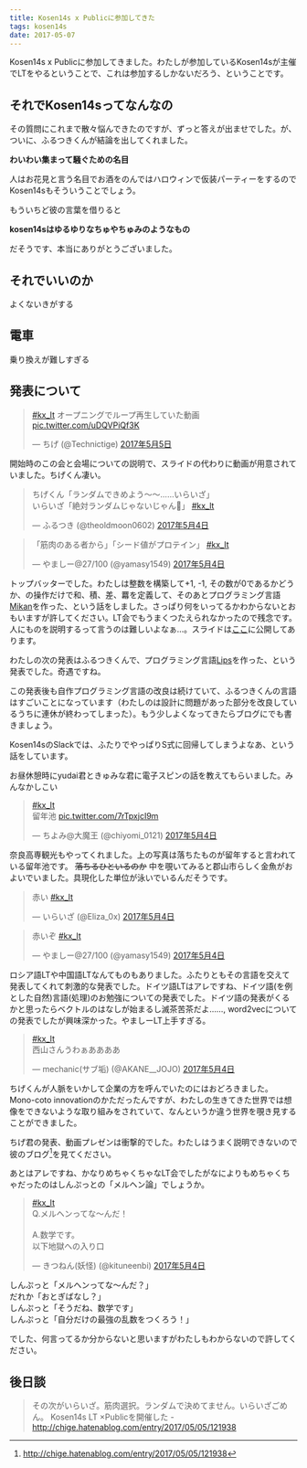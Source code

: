 ```yaml
---
title: Kosen14s x Publicに参加してきた
tags: kosen14s
date: 2017-05-07
---
```


Kosen14s x Publicに参加してきました。わたしが参加しているKosen14sが主催でLTをやるということで、これは参加するしかないだろう、ということです。

<!--more-->

## それでKosen14sってなんなの
その質問にこれまで散々悩んできたのですが、ずっと答えが出ませでした。が、ついに、ふるつきくんが結論を出してくれました。


**わいわい集まって騒ぐための名目**


人はお花見と言う名目でお酒をのんではハロウィンで仮装パーティーをするのでKosen14sもそういうことでしょう。

もういちど彼の言葉を借りると

**kosen14sはゆるゆりなちゅやちゅみのようなもの**

だそうです、本当にありがとうございました。

## それでいいのか
よくないきがする

## 電車
乗り換えが難しすぎる

## 発表について

<blockquote class="twitter-tweet" data-lang="ja"><p lang="ja" dir="ltr"><a href="https://twitter.com/hashtag/kx_lt?src=hash">#kx_lt</a> オープニングでループ再生していた動画 <a href="https://t.co/uDQVPiQf3K">pic.twitter.com/uDQVPiQf3K</a></p>&mdash; ちげ (@Technictige) <a href="https://twitter.com/Technictige/status/860394877636313089">2017年5月5日</a></blockquote>
<script async src="//platform.twitter.com/widgets.js" charset="utf-8"></script>

開始時のこの会と会場についての説明で、スライドの代わりに動画が用意されていました。ちげくん凄い。

<blockquote class="twitter-tweet" data-lang="ja"><p lang="ja" dir="ltr">ちげくん「ランダムできめよう～～……いらいざ」<br>いらいざ「絶対ランダムじゃないじゃん💢」 <a href="https://twitter.com/hashtag/kx_lt?src=hash">#kx_lt</a></p>&mdash; ふるつき (@theoldmoon0602) <a href="https://twitter.com/theoldmoon0602/status/859956091223851008">2017年5月4日</a></blockquote>

<blockquote class="twitter-tweet" data-lang="ja"><p lang="ja" dir="ltr">「筋肉のある者から」「シード値がプロテイン」 <a href="https://twitter.com/hashtag/kx_lt?src=hash">#kx_lt</a></p>&mdash; やましー@27/100 (@yamasy1549) <a href="https://twitter.com/yamasy1549/status/859956158538305536">2017年5月4日</a></blockquote>

トップバッターでした。わたしは整数を構築して+1, -1, その数が0であるかどうか、の操作だけで和、積、差、羃を定義して、そのあとプログラミング言語[Mikan](https://github.com/eliza0x/Mikan)を作った、という話をしました。さっぱり何をいってるかわからないとおもいますが許してください。LT会でもうまくつたえられなかったので残念です。人にものを説明するって言うのは難しいよなぁ…。スライドは[ここ](/files/Mikan.pdf)に公開してあります。

わたしの次の発表はふるつきくんで、プログラミング言語[Lips](https://github.com/theoldmoon0602/Lips)を作った、という発表でした。奇遇ですね。

この発表後も自作プログラミング言語の改良は続けていて、ふるつきくんの言語はすごいことになっています（わたしのは設計に問題があった部分を改良しているうちに連休が終わってしまった）。もう少しよくなってきたらブログにでも書きましょう。

Kosen14sのSlackでは、ふたりでやっぱりS式に回帰してしまうよなあ、という話をしています。

お昼休憩時にyudai君ときゅみな君に電子スピンの話を教えてもらいました。みんなかしこい

<blockquote class="twitter-tweet" data-lang="ja"><p lang="ja" dir="ltr"><a href="https://twitter.com/hashtag/kx_lt?src=hash">#kx_lt</a><br>留年池 <a href="https://t.co/7rTpxjcI9m">pic.twitter.com/7rTpxjcI9m</a></p>&mdash; ちよみ@大魔王 (@chiyomi_0121) <a href="https://twitter.com/chiyomi_0121/status/859979894456934400">2017年5月4日</a></blockquote>

奈良高専観光もやってくれました。上の写真は落ちたものが留年すると言われている留年池です。 ~~落ちるひといるのか~~ 中を覗いてみると郡山市らしく金魚がおよいでいました。具現化した単位が泳いでいるんだそうです。

<blockquote class="twitter-tweet" data-lang="ja"><p lang="ja" dir="ltr">赤い <a href="https://twitter.com/hashtag/kx_lt?src=hash">#kx_lt</a></p>&mdash; いらいざ (@Eliza_0x) <a href="https://twitter.com/Eliza_0x/status/859983529299464192">2017年5月4日</a></blockquote>

<blockquote class="twitter-tweet" data-lang="ja"><p lang="ja" dir="ltr">赤いぞ <a href="https://twitter.com/hashtag/kx_lt?src=hash">#kx_lt</a></p>&mdash; やましー@27/100 (@yamasy1549) <a href="https://twitter.com/yamasy1549/status/859983616436125696">2017年5月4日</a></blockquote>

ロシア語LTや中国語LTなんてものもありました。ふたりともその言語を交えて発表してくれて刺激的な発表でした。ドイツ語LTはアレですね、ドイツ語(を例とした自然)言語(処理)のお勉強についての発表でした。ドイツ語の発表がくるかと思ったらベクトルのはなしが始まるし滅茶苦茶だよ……, word2vecについての発表でしたが興味深かった。やましーLT上手すぎる。

<blockquote class="twitter-tweet" data-lang="ja"><p lang="ja" dir="ltr"><a href="https://twitter.com/hashtag/kx_lt?src=hash">#kx_lt</a><br>西山さんうわぁああああ</p>&mdash; mechanic(サブ垢) (@AKANE__JOJO) <a href="https://twitter.com/AKANE__JOJO/status/859986576410947585">2017年5月4日</a></blockquote>

ちげくんが人脈をいかして企業の方を呼んでいたのにはおどろきました。Mono-coto innovationのかただったんですが、わたしの生きてきた世界では想像をできないような取り組みをされていて、なんというか違う世界を覗き見することができました。

ちげ君の発表、動画プレゼンは衝撃的でした。わたしはうまく説明できないので彼のブログ[^chige]を見てください。

あとはアレですね、かなりめちゃくちゃなLT会でしたがなによりもめちゃくちゃだったのはしんぷっとの「メルヘン論」でしょうか。

<blockquote class="twitter-tweet" data-lang="ja"><p lang="ja" dir="ltr"><a href="https://twitter.com/hashtag/kx_lt?src=hash">#kx_lt</a><br>Q.メルヘンってな〜んだ！<br><br>A.数学です。<br>以下地獄への入り口</p>&mdash; きつねん(妖怪) (@kituneenbi) <a href="https://twitter.com/kituneenbi/status/860013584016752640">2017年5月4日</a></blockquote>

しんぷっと「メルヘンってな〜んだ？」  
だれか「おとぎばなし？」  
しんぷっと「そうだね、数学です」  
しんぷっと「自分だけの最強の乱数をつくろう！」

でした、何言ってるか分からないと思いますがわたしもわからないので許してください。

## 後日談
> その次がいらいざ。筋肉選択。ランダムで決めてません。いらいざごめん。
> Kosen14s LT ×Publicを開催した - <http://chige.hatenablog.com/entry/2017/05/05/121938>

[^chige]: http://chige.hatenablog.com/entry/2017/05/05/121938

